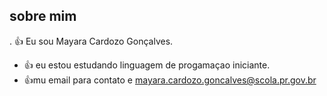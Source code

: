 ## sobre mim
. :+1: Eu sou Mayara Cardozo Gonçalves.
* :+1: eu estou estudando linguagem de progamaçao iniciante.
* :+1:mu email para contato e mayara.cardozo.goncalves@scola.pr.gov.br

